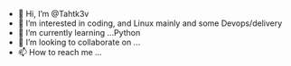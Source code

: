 - 👋 Hi, I’m @Tahtk3v
- 👀 I’m interested in coding, and Linux mainly and some Devops/delivery
- 🌱 I’m currently learning ...Python
- 💞️ I’m looking to collaborate on ...
- 📫 How to reach me ...

<!---
Tahtk3v/Tahtk3v is a ✨ special ✨ repository because its `README.md` (this file) appears on your GitHub profile.
You can click the Preview link to take a look at your changes.
--->
